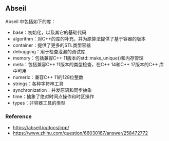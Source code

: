## Abseil

Abseil 中包括如下的库：
- base：初始化，以及其它的基础代码
- algorithm：对C++的库的补充，并为原算法提供了基于容器的版本
- container：提供了更多的STL类型容器
- debugging：用于检查泄漏的调试库
- memory：包括兼容C++ 11版本的std::make_unique()和内存管理
- meta：包括兼容C++ 11版本的类型检查，在C++ 14和C++ 17版本的C++ 库中可用
- numeric：兼容C++ 11的128位整数
- strings：各种字符串工具
- synchronization：并发原语和同步抽象
- time：抽象了绝对时间点操作和时区操作
- types：非容器工具的类型

### Reference
- https://abseil.io/docs/cpp/
- https://www.zhihu.com/question/66030167/answer/258472772
